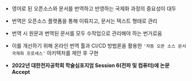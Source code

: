- 영어로 된 오픈소스와 문서를 번역하고 반영하는 국제화 과정의 중요성이 대두
- 번역은 오픈소스 플랫폼을 통해 이뤄지고, 문서는 텍스트 형태로 관리 
- 번역 시 원문과 번역된 문서를 모두 수작업으로 관리해야 하는 번거로움
- 이를 개선하기 위해 온라인 번역 툴과 CI/CD 방법론을 활용한 `'자동 오픈 소스 문서 국제화 프로세스'` 아키텍처를 제안 후 구현

- **2022년 대한전자공학회 학술심포지엄 Session 6(전파 및 컴퓨터)에 논문 Accept**